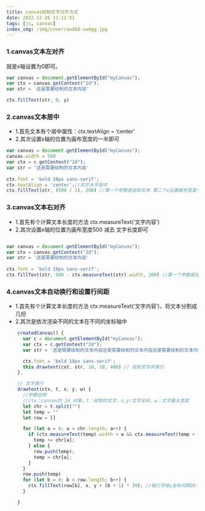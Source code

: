 ```yaml
---
title: canvas绘制文字对齐方式
date: 2022-12-26 11:11:51
tags: [js, canvas]
index_img: /img/cover/audb8-vwdgg.jpg
---
```


### 1.canvas文本左对齐
就是x轴设置为0即可。
```javascript
var canvas = document.getElementById("myCanvas");
var ctx = canvas.getContext("2d");
var str = '这是需要绘制的文本内容'

ctx.fillText(str, 0, y)

```

### 2.canvas文本居中
- 1.首先文本有个居中属性：ctx.textAlign = ‘center’
- 2.其次设置x轴的位置为画布宽度的一半即可
```javascript
var canvas = document.getElementById("myCanvas");
canvas.width = 500
var ctx = c.getContext("2d");
var str = '这是需要绘制的文本内容'
 
ctx.font = 'bold 18px sans-serif';
ctx.textAlign = 'center';//文字水平居中
ctx.fillText(str, (500 / 2), 200) //第一个参数是绘制文本 第二个x设置画布宽度一半 第三个是y坐标
```

### 3.canvas文本右对齐
- 1.首先有个计算文本长度的方法 ctx.measureText(‘文字内容’)
- 2.其次设置x轴的位置为画布宽度500 减去 文字长度即可
```javascript

var canvas = document.getElementById("myCanvas");
var ctx = canvas.getContext("2d");
var str = '这是需要绘制的文本内容'
 
ctx.font = 'bold 18px sans-serif';
ctx.fillText(str, 500 - ctx.measureText(str).width, 200) //第一个参数是绘制文本 第二个x设置画布宽度减去文字宽度 第三个是y坐标

```

### 4.canvas文本自动换行和设置行间距
- 1.首先有个计算文本长度的方法 ctx.measureText(‘文字内容’)，将文本分割成几份
- 2.其次是依次渲染不同的文本在不同的坐标轴中
```javascript
    createdCanvas() {
      var c = document.getElementById("myCanvas");
      var ctx = c.getContext("2d");
      var str = '这是需要绘制的文本内容这是需要绘制的文本内容这是需要绘制的文本内容这是需要绘制的文本内容这是需要绘制的文本内容这是需要绘制的文本内容'

      ctx.font = 'bold 18px sans-serif';
      this.drawtext(cxt, str, 10, 10, 400) // 绘制文字并换行
    },

    // 文字换行
    drawtext(ctx, t, x, y, w) {
      //参数说明
      //ctx：canvas的 2d 对象，t：绘制的文字，x,y:文字坐标，w：文字最大宽度
      let chr = t.split("")
      let temp = ""
      let row = []

      for (let a = 0; a < chr.length; a++) {
        if (ctx.measureText(temp).width < w && ctx.measureText(temp + (chr[a])).width <= w) {
          temp += chr[a];
        } else {
          row.push(temp);
          temp = chr[a];
        }
      }
      row.push(temp)
      for (let b = 0; b < row.length; b++) {
        ctx.fillText(row[b], x, y + (b + 1) * 20); //每行字体y坐标间隔20-就是行间距
      }

    }

```
